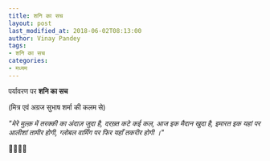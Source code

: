 ```yaml
---
title: शनि का सच
layout: post
last_modified_at: 2018-06-02T08:13:00
author: Vinay Pandey
tags:
- शनि का सच
categories:
- मध्यम
---
```

पर्यावरण पर
**शनि का सच**

(मित्र एवं अग्रज सुभाष शर्मा की कलम से)

*"मेरे मुल्क़ में तरक्की का अंदाज़ जुदा है,*
*दरख़्त कटे कई कल, आज इक मैदान खुदा है,*
*इमारत इक यहां पर आलीशां  तामीर होगी,*
*ग्लोबल वार्मिंग पर फिर यहाँ तकरीर होगी ।"*

🙏🌷🌷🌷


